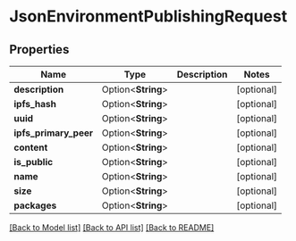 # JsonEnvironmentPublishingRequest

## Properties

Name | Type | Description | Notes
------------ | ------------- | ------------- | -------------
**description** | Option<**String**> |  | [optional]
**ipfs_hash** | Option<**String**> |  | [optional]
**uuid** | Option<**String**> |  | [optional]
**ipfs_primary_peer** | Option<**String**> |  | [optional]
**content** | Option<**String**> |  | [optional]
**is_public** | Option<**String**> |  | [optional]
**name** | Option<**String**> |  | [optional]
**size** | Option<**String**> |  | [optional]
**packages** | Option<**String**> |  | [optional]

[[Back to Model list]](../README.md#documentation-for-models) [[Back to API list]](../README.md#documentation-for-api-endpoints) [[Back to README]](../README.md)


